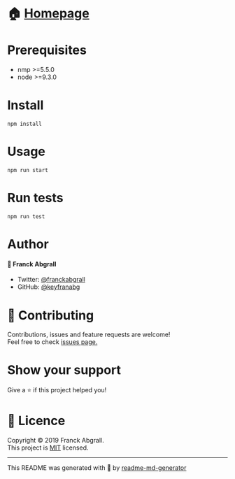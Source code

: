 <h1 align="center> Welcome to readme-md-generator👋</h1>

>CLI that generates beautiful README.md files.

# 🏠 [Homepage]()
# Prerequisites
* nmp >=5.5.0
* node >=9.3.0

# Install
```
npm install
```
# Usage
```
npm run start
```
# Run tests
```
npm run test
```
# Author
#### 🤵 Franck Abgrall
* Twitter: [@franckabgrall]()
* GitHub: [@keyfranabg]()
# 🤝 Contributing
Contributions, issues and feature requests are welcome!<br>
Feel free to check [issues page.]()
# Show your support
Give a ⭐ if this project helped you!

# 📝 Licence
Copyright © 2019 Franck Abgrall.<br>
This project is [MIT]() licensed.

---

This README was generated with 🧡 by [readme-md-generator]() 
